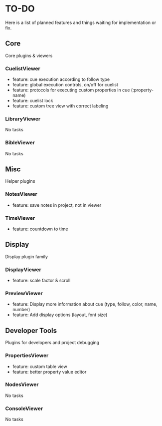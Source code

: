 # TO-DO

Here is a list of planned features and things waiting for implementation or fix.



## Core

Core plugins & viewers

### CuelistViewer
- feature: cue execution according to follow type
- feature: global execution controls, on/off for cuelist
- feature: protocols for executing custom properties in cue (<protocol>:property-name)
- feature: cuelist lock
- feature: custom tree view with correct labeling

### LibraryViewer

No tasks

### BibleViewer

No tasks



## Misc

Helper plugins

### NotesViewer
- feature: save notes in project, not in viewer

### TimeViewer
- feature: countdown to time



## Display

Display plugin family

### DisplayViewer
- feature: scale factor & scroll

### PreviewViewer
- feature: Display more information about cue (type, follow, color, name, number)
- feature: Add display options (layout, font size)



## Developer Tools

Plugins for developers and project debugging

### PropertiesViewer
- feature: custom table view
- feature: better property value editor

### NodesViewer

No tasks

### ConsoleViewer

No tasks